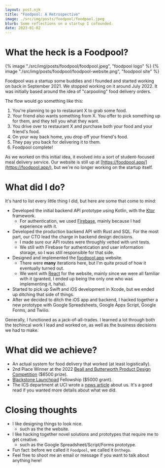 ```yaml
---
layout: post.njk
title: "Foodpool: A Retrospective"
image: ./src/img/posts/foodpool/foodpool.jpeg
blurb: Some reflections on a startup I cofounded.
date: 2023-01-02
---
```

# What the heck is a Foodpool?
<div picture-grid="2">
{% image "./src/img/posts/foodpool/foodpool.jpeg", "foodpool logo" %}
{% image "./src/img/posts/foodpool/foodpool-website.png", "foodpool site" %}
</div>

Foodpool was a startup some buddies and I founded and started working on back in September 2021. We stopped working on it around July 2022.
It was initially based around the idea of "carpooling" food delivery orders.  

The flow would go something like this:
1. You're planning to go to restaurant X to grab some food.
2. Your friend also wants something from X. You offer to pick something up for them, and they tell you what they want.
3. You drive over to restaurant X and purchase both your food and your friend's food.
4. On your way back home, you drop off your friend's food. 
5. They pay you back for delivering it to them.
6. Foodpool complete!

As we worked on this initial idea, it evolved into a sort of student-focused meal delivery service. Our website
is still up at [https://foodpool.app/](https://foodpool.app/), but we're no longer working on the startup itself.

# What did I do?
It's hard to list every little thing I did, but here are some that come to mind: 
* Developed the initial backend API prototype using Kotlin, with the [Ktor](https://ktor.io/) framework. 
    * For authentication, we used [Firebase](https://firebase.google.com/), mainly because I had experience with it.
* Developed the production backend API with Rust and SQL. For the most part, our CTO lead the charge in backend design decisions. 
    * I made sure our API routes were throughly vetted with unit tests.
    * We still with Firebase for authentication and user information storage, so I was still responsible for that side.
* Designed and implemented the [foodpool.app](https://www.blackstonelaunchpad.org/) website. 
    * There were **many** iterations here, but I'm quite proud of how it eventually turned out.
    * We went with [React](https://reactjs.org/) for the website, mainly since we were all familiar with it (granted, I ended up being the only one who was implementing it, haha).
* Started to pick up Swift and iOS development in Xcode, but we ended up ditching that side of things.
* After we decided to ditch the iOS app and backend, I hacked together a new prototype with Google Spreadsheets, Google Apps Script, Google Forms, and Twilio.

Generally, I functioned as a jack-of-all-trades. I learned a lot through both the techincal work I lead and worked on, as well as the business decisions we had to make.

# What did we achieve?
* An actual system for food delivery that worked (at least logistically).
* 2nd Place Winner at the 2022 [Beall and Butterworth Product Design Competition](https://bbcomp.tech.uci.edu/) ($6500 prize).
* [Blackstone Launchpad](https://www.blackstonelaunchpad.org/) Fellowship ($5000 grant).
* The ICS department at UCI wrote a [news article](https://www.ics.uci.edu/community/news/view_news?id=2170) about us. It's a good read if you wanted more details about what we did.

# Closing thoughts
* I like designing things to look nice.
    * such as the the website.
* I like hacking together novel solutions and prototypes that require me to get creative.
    * such as the Google Spreadsheet/Script/Forms prototype.
* Fun fact: before we called it `Foodpool`, we called it `Onthego`.
* Feel free to shoot me an email or message if you want to talk about anything here!